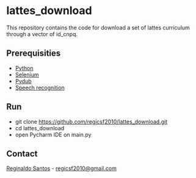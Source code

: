 # lattes_download

This repository contains the code for download a set of lattes curriculum through a vector of id_cnpq.

## Prerequisities

* [Python](https://www.python.org/)
* [Selenium](https://selenium-python.readthedocs.io/)
* [Pydub](https://pypi.org/project/pydub/)
* [Speech recognition](https://pypi.org/project/SpeechRecognition/)

## Run

* git clone https://github.com/regicsf2010/lattes_download.git
* cd lattes_download
* open Pycharm IDE on main.py

## Contact

[Reginaldo Santos](http://lattes.cnpq.br/9157422386900321) - [regicsf2010@gmail.com](regicsf2010@gmail.com)
